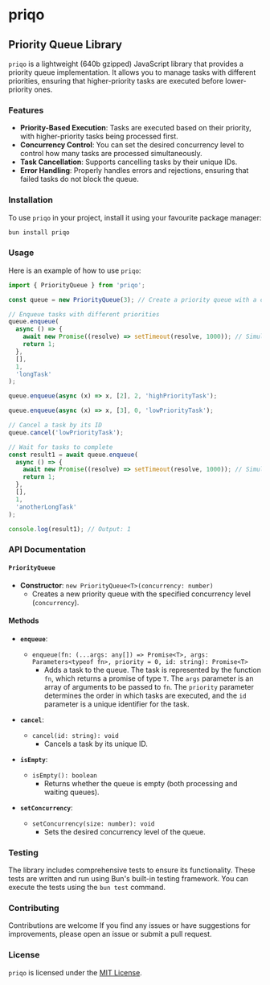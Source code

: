 # priqo

## Priority Queue Library

`priqo` is a lightweight (640b gzipped) JavaScript library that provides a priority queue implementation. It allows you to manage tasks with different priorities, ensuring that higher-priority tasks are executed before lower-priority ones.

### Features

- **Priority-Based Execution**: Tasks are executed based on their priority, with higher-priority tasks being processed first.
- **Concurrency Control**: You can set the desired concurrency level to control how many tasks are processed simultaneously.
- **Task Cancellation**: Supports cancelling tasks by their unique IDs.
- **Error Handling**: Properly handles errors and rejections, ensuring that failed tasks do not block the queue.

### Installation

To use `priqo` in your project, install it using your favourite package manager:

```bash
bun install priqo
```

### Usage

Here is an example of how to use `priqo`:

```typescript
import { PriorityQueue } from 'priqo';

const queue = new PriorityQueue(3); // Create a priority queue with a concurrency of 3

// Enqueue tasks with different priorities
queue.enqueue(
  async () => {
    await new Promise((resolve) => setTimeout(resolve, 1000)); // Simulate long-running task
    return 1;
  },
  [],
  1,
  'longTask'
);

queue.enqueue(async (x) => x, [2], 2, 'highPriorityTask');

queue.enqueue(async (x) => x, [3], 0, 'lowPriorityTask');

// Cancel a task by its ID
queue.cancel('lowPriorityTask');

// Wait for tasks to complete
const result1 = await queue.enqueue(
  async () => {
    await new Promise((resolve) => setTimeout(resolve, 1000)); // Simulate long-running task
    return 1;
  },
  [],
  1,
  'anotherLongTask'
);

console.log(result1); // Output: 1
```

### API Documentation

#### `PriorityQueue`

- **Constructor**: `new PriorityQueue<T>(concurrency: number)`
  - Creates a new priority queue with the specified concurrency level (`concurrency`).

#### Methods

- **`enqueue`**:

  - `enqueue(fn: (...args: any[]) => Promise<T>, args: Parameters<typeof fn>, priority = 0, id: string): Promise<T>`
    - Adds a task to the queue. The task is represented by the function `fn`, which returns a promise of type `T`. The `args` parameter is an array of arguments to be passed to `fn`. The `priority` parameter determines the order in which tasks are executed, and the `id` parameter is a unique identifier for the task.

- **`cancel`**:

  - `cancel(id: string): void`
    - Cancels a task by its unique ID.

- **`isEmpty`**:

  - `isEmpty(): boolean`
    - Returns whether the queue is empty (both processing and waiting queues).

- **`setConcurrency`**:
  - `setConcurrency(size: number): void`
    - Sets the desired concurrency level of the queue.

### Testing

The library includes comprehensive tests to ensure its functionality. These tests are written and run using Bun's built-in testing framework. You can execute the tests using the `bun test` command.

### Contributing

Contributions are welcome If you find any issues or have suggestions for improvements, please open an issue or submit a pull request.

### License

`priqo` is licensed under the [MIT License](LICENSE).
